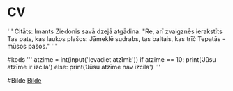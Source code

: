 # CV
'''
Citāts:
Imants Ziedonis savā dzejā atgādina:
"Re, arī zvaigznēs ierakstīts
Tas pats, kas laukos plašos:
Jāmeklē sudrabs, tas baltais, kas trīč
Tepatās – mūsos pašos."
'''

#kods
'''
atzime = int(input('Ievadiet atzīmi:'))
if atzime == 10:
    print('Jūsu atzīme ir izcila')
else:
    print('Jūsu atzīme nav izcila')
'''

#Bilde
[Bilde](https://unsplash.com/backgrounds/colors/gradient)

